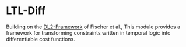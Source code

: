 # LTL-Diff

Building on the [DL2-Framework](https://www.sri.inf.ethz.ch/publications/fischer2019dl2) of Fischer et al., This module provides a framework for transforming constraints written in temporal logic into differentiable cost functions.
